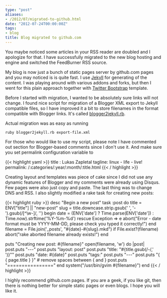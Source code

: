 ```yaml
---
type: "post"
aliases:
- /2012/07/migrated-to-github.html
date: "2012-07-24T00:00:00Z"
tags:
- blog
title: Blog migrated to github.com
---
```


You maybe noticed some articles in your RSS reader are doubled and I apologize
for that. I have successfully migrated to the new blog hosting and engine and
switched the FeedBurner RSS source.

My blog is now just a bunch of static pages server by github.com pages and you
may noticed is is quite fast. I use
[Jekyll](https://github.com/mojombo/jekyll/) for generating of the content. I
was playing around with various addons and forks, but then I went for this
plain approach together with [Twitter
Bootstrap](https://github.com/mojombo/jekyll/) template.

Before I started with migration, I wanted to be absolutely sure links will not
change. I found nice script for migration of a Blogger XML export to Jekyll
compatible files, so I have improved it a bit to store filenames in the format
compatible with Blogger links. It's called
[blogger2jekyll.rb](https://gist.github.com/3172705).

Actual migration was as easy as running

    ruby blogger2jekyll.rb export-file.xml

For those who would like to use my script, please note I have commented out
section for Blogger-based comments since I don't use it. And make sure you set
permalink configuration variable to

{{< highlight yaml >}}
title : Lukas Zapletal
tagline: linux - life - live!
permalink: /:categories/:year/:month/:title.html
{{< / highlight >}}

Creating layout and templates was piece of cake since I did not use any
dynamic features of Blogger and my comments were already using Disqus. Few
pages were also just copy and paste. The last thing was to change DNS and RSS.
I also slightly modified a rake task for creating new posts:

{{< highlight ruby >}}
desc "Begin a new post"
task :post do
  title = ENV["title"] || "new-post"
  slug = title.downcase.strip.gsub(' ', '-').gsub(/[^\w-]/, '')
  begin
    date = (ENV['date'] ? Time.parse(ENV['date']) : Time.now).strftime('%Y-%m-%d')
  rescue Exception => e
    abort("Error - date format must be YYYY-MM-DD, please check you typed it correctly!")
  end
  filename = File.join('_posts', "#{date}-#{slug}.mkd")
  if File.exist?(filename)
    abort("rake aborted filename already exists!")
  end
  
  puts "Creating new post: #{filename}"
  open(filename, 'w') do |post|
    post.puts "---"
    post.puts "layout: post"
    post.puts "title: \"#{title.gsub(/-/,' ')}\""
    post.puts "date: #{date}"
    post.puts "tags:"
    post.puts "---"
    post.puts "{ { page.title } }" # remove spaces between { and }
    post.puts "================"
  end
  system("/usr/bin/gvim #{filename}")
end
{{< / highlight >}}

I highly recommend github.com pages. If you are a geek, if you like git, then
there is nothing better for simple static pages or even blogs. I hope you will
like it.
